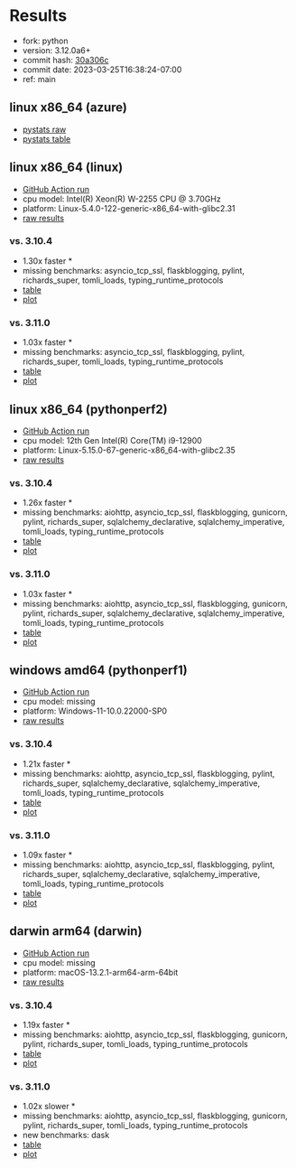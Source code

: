 # Results

- fork: python
- version: 3.12.0a6+
- commit hash: [30a306c](https://github.com/python/cpython/commit/30a306c)
- commit date: 2023-03-25T16:38:24-07:00
- ref: main

## linux x86_64 (azure)

- [pystats raw](bm-20230325-azure-x86_64-python-main-3.12.0a6%2B-30a306c-pystats.json)
- [pystats table](bm-20230325-azure-x86_64-python-main-3.12.0a6%2B-30a306c-pystats.md)

## linux x86_64 (linux)

- [GitHub Action run](https://github.com/faster-cpython/benchmarking/actions/runs/4521917987)
- cpu model: Intel(R) Xeon(R) W-2255 CPU @ 3.70GHz
- platform: Linux-5.4.0-122-generic-x86_64-with-glibc2.31
- [raw results](bm-20230325-linux-x86_64-python-main-3.12.0a6%2B-30a306c.json)

### vs. 3.10.4

- 1.30x faster \*
- missing benchmarks: asyncio_tcp_ssl, flaskblogging, pylint, richards_super, tomli_loads, typing_runtime_protocols
- [table](bm-20230325-linux-x86_64-python-main-3.12.0a6%2B-30a306c-vs-3.10.4.md)
- [plot](bm-20230325-linux-x86_64-python-main-3.12.0a6%2B-30a306c-vs-3.10.4.png)

### vs. 3.11.0

- 1.03x faster \*
- missing benchmarks: asyncio_tcp_ssl, flaskblogging, pylint, richards_super, tomli_loads, typing_runtime_protocols
- [table](bm-20230325-linux-x86_64-python-main-3.12.0a6%2B-30a306c-vs-3.11.0.md)
- [plot](bm-20230325-linux-x86_64-python-main-3.12.0a6%2B-30a306c-vs-3.11.0.png)

## linux x86_64 (pythonperf2)

- [GitHub Action run](https://github.com/faster-cpython/benchmarking/actions/runs/4521917987)
- cpu model: 12th Gen Intel(R) Core(TM) i9-12900
- platform: Linux-5.15.0-67-generic-x86_64-with-glibc2.35
- [raw results](bm-20230325-pythonperf2-x86_64-python-main-3.12.0a6%2B-30a306c.json)

### vs. 3.10.4

- 1.26x faster \*
- missing benchmarks: aiohttp, asyncio_tcp_ssl, flaskblogging, gunicorn, pylint, richards_super, sqlalchemy_declarative, sqlalchemy_imperative, tomli_loads, typing_runtime_protocols
- [table](bm-20230325-pythonperf2-x86_64-python-main-3.12.0a6%2B-30a306c-vs-3.10.4.md)
- [plot](bm-20230325-pythonperf2-x86_64-python-main-3.12.0a6%2B-30a306c-vs-3.10.4.png)

### vs. 3.11.0

- 1.03x faster \*
- missing benchmarks: aiohttp, asyncio_tcp_ssl, flaskblogging, gunicorn, pylint, richards_super, sqlalchemy_declarative, sqlalchemy_imperative, tomli_loads, typing_runtime_protocols
- [table](bm-20230325-pythonperf2-x86_64-python-main-3.12.0a6%2B-30a306c-vs-3.11.0.md)
- [plot](bm-20230325-pythonperf2-x86_64-python-main-3.12.0a6%2B-30a306c-vs-3.11.0.png)

## windows amd64 (pythonperf1)

- [GitHub Action run](https://github.com/faster-cpython/benchmarking/actions/runs/4521917987)
- cpu model: missing
- platform: Windows-11-10.0.22000-SP0
- [raw results](bm-20230325-pythonperf1-amd64-python-main-3.12.0a6%2B-30a306c.json)

### vs. 3.10.4

- 1.21x faster \*
- missing benchmarks: aiohttp, asyncio_tcp_ssl, flaskblogging, pylint, richards_super, sqlalchemy_declarative, sqlalchemy_imperative, tomli_loads, typing_runtime_protocols
- [table](bm-20230325-pythonperf1-amd64-python-main-3.12.0a6%2B-30a306c-vs-3.10.4.md)
- [plot](bm-20230325-pythonperf1-amd64-python-main-3.12.0a6%2B-30a306c-vs-3.10.4.png)

### vs. 3.11.0

- 1.09x faster \*
- missing benchmarks: aiohttp, asyncio_tcp_ssl, flaskblogging, pylint, richards_super, sqlalchemy_declarative, sqlalchemy_imperative, tomli_loads, typing_runtime_protocols
- [table](bm-20230325-pythonperf1-amd64-python-main-3.12.0a6%2B-30a306c-vs-3.11.0.md)
- [plot](bm-20230325-pythonperf1-amd64-python-main-3.12.0a6%2B-30a306c-vs-3.11.0.png)

## darwin arm64 (darwin)

- [GitHub Action run](https://github.com/faster-cpython/benchmarking/actions/runs/4521917987)
- cpu model: missing
- platform: macOS-13.2.1-arm64-arm-64bit
- [raw results](bm-20230325-darwin-arm64-python-main-3.12.0a6%2B-30a306c.json)

### vs. 3.10.4

- 1.19x faster \*
- missing benchmarks: aiohttp, asyncio_tcp_ssl, flaskblogging, gunicorn, pylint, richards_super, tomli_loads, typing_runtime_protocols
- [table](bm-20230325-darwin-arm64-python-main-3.12.0a6%2B-30a306c-vs-3.10.4.md)
- [plot](bm-20230325-darwin-arm64-python-main-3.12.0a6%2B-30a306c-vs-3.10.4.png)

### vs. 3.11.0

- 1.02x slower \*
- missing benchmarks: aiohttp, asyncio_tcp_ssl, flaskblogging, gunicorn, pylint, richards_super, tomli_loads, typing_runtime_protocols
- new benchmarks: dask
- [table](bm-20230325-darwin-arm64-python-main-3.12.0a6%2B-30a306c-vs-3.11.0.md)
- [plot](bm-20230325-darwin-arm64-python-main-3.12.0a6%2B-30a306c-vs-3.11.0.png)

